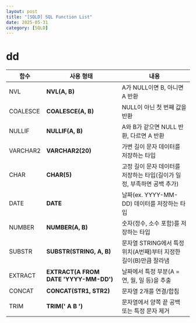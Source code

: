 ```yaml
---
layout: post
title: "[SQLD] SQL Function List"
date: 2025-05-31
category: [SQLD]
---
```


# dd

| 함수     | 사용 형태                             | 내용                                                                   |
| -------- | ------------------------------------- | ---------------------------------------------------------------------- |
| NVL      | **NVL(A, B)**                         | A가 NULL이면 B, 아니면 A 반환                                          |
| COALESCE | **COALESCE(A, B)**                    | NULL이 아닌 첫 번째 값을 반환                                          |
| NULLIF   | **NULLIF(A, B)**                      | A와 B가 같으면 NULL 반환, 다르면 A 반환                                |
| VARCHAR2 | **VARCHAR2(20)**                      | 가변 길이 문자 데이터를 저장하는 타입                                  |
| CHAR     | **CHAR(5)**                           | 고정 길이 문자 데이터를 저장하는 타입(길이가 일정, 부족하면 공백 추가) |
| DATE     | **DATE**                              | 날짜(ex. YYYY-MM-DD) 데이터를 저장하는 타입                            |
| NUMBER   | **NUMBER(A, B)**                      | 숫자(정수, 소수 포함)를 저장하는 타입                                  |
| SUBSTR   | **SUBSTR(STRING, A, B)**              | 문자열 STRING에서 특정 위치(A번째)부터 지정한 길이(B)만큼 잘라냄       |
| EXTRACT  | **EXTRACT(A FROM DATE 'YYYY-MM-DD')** | 날짜에서 특정 부분(A = 연, 월, 일 등)을 추출                           |
| CONCAT   | **CONCAT(STR1, STR2)**                | 문자열 2개를 연결/합침                                                 |
| TRIM     | **TRIM(' A B ')**                     | 문자열에서 양쪽 끝 공백 또는 특정 문자 제거                            |
